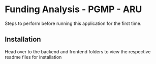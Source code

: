 # Funding Analysis - PGMP - ARU

Steps to perform before running this application for the first time.

## Installation

Head over to the backend and frontend folders to view the respective readme files for installation